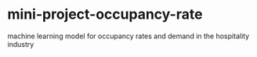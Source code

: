 # mini-project-occupancy-rate
machine learning model for occupancy rates and demand in the hospitality industry
